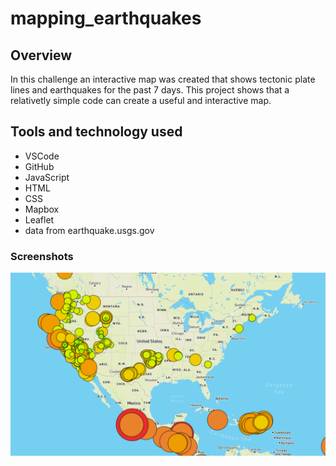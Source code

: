 # mapping_earthquakes
## Overview
In this challenge an interactive map was created that shows tectonic plate lines and earthquakes for the past 7 days. This project shows that a relativetly simple code can create a useful and interactive map.
## Tools and technology used
- VSCode
- GitHub
- JavaScript
- HTML
- CSS
- Mapbox
- Leaflet
- data from earthquake.usgs.gov
### Screenshots
![map screenshot](map.png)